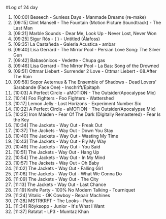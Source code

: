 #Log of 24 day

1. [00:00] Beseech - Sunless Days - Manmade Dreams (re-make)
1. [09:15] Clint Mansell - The Fountain (Motion Picture Soundtrack) - The Last Man
1. [09:21] Marble Sounds - Dear Me, Look Up - Never Lost, Never Won
1. [09:25] Sigur Rós - ( ) - Untitled (Álafoss)
1. [09:35] La Castañeda - Galeria Acustica - ambar
1. [09:40] Lisa Gerrard - The Mirror Pool - Persian Love Song: The Silver Gun
1. [09:42] Babasónicos - Vedette - Chupa gas
1. [09:46] Lisa Gerrard - The Mirror Pool - La Bas: Song of the Drowned
1. [09:51] Ottmar Liebert - Surrender 2 Love - Ottmar Liebert - 08.After The Rain
1. [09:58] Sopor Aeternus & The Ensemble of Shadows - Dead Lovers' Sarabande (Face One) - Inschrift/Epitaph
1. [10:03] A Perfect Circle - aMOTION - The Outsider(Apocalypse Mix)
1. [10:14] Foo Fighters - Foo Fighters - Wattershed
1. [10:17] Lemon Jelly - Lost Horizons - Experiment Number Six
1. [10:22] A Perfect Circle - aMOTION - The Outsider(Apocalypse Mix)
1. [10:25] Iron Maiden - Fear Of The Dark (Digitally Remastered) - Fear Is the Key
1. [10:34] The Jackets - Way Out - Freak Out
1. [10:37] The Jackets - Way Out - Down You Stay
1. [10:40] The Jackets - Way Out - Wasting My Time
1. [10:43] The Jackets - Way Out - Fly My Way
1. [10:49] The Jackets - Way Out - You Said
1. [10:51] The Jackets - Way Out - Hang Up
1. [10:54] The Jackets - Way Out - In My Mind
1. [10:57] The Jackets - Way Out - Oh Baby
1. [11:02] The Jackets - Way Out - Falling Girl
1. [11:06] The Jackets - Way Out - What We Gonna Do
1. [11:09] The Jackets - Way Out - The City
1. [11:13] The Jackets - Way Out - Last Chance
1. [11:19] Knife Party - 100% No Modern Talking - Tourniquet
1. [11:24] Vitalic - OK Cowboy - Repair Machines
1. [11:28] MSTRKRFT - The Looks - Paris
1. [11:34] Röyksopp - Junior - It's What I Want
1. [11:37] Ratatat - LP3 - Mumtaz Khan
